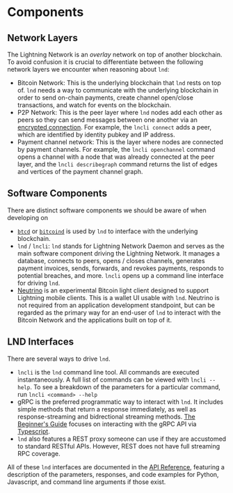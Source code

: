 # Components

## **Network Layers**

The Lightning Network is an _overlay_ network on top of another blockchain. To avoid confusion it is crucial to differentiate between the following network layers we encounter when reasoning about `lnd`:

* Bitcoin Network: This is the underlying blockchain that `lnd` rests on top of. `lnd` needs a way to communicate with the underlying blockchain in order to send on-chain payments, create channel open/close transactions, and watch for events on the blockchain.
* P2P Network: This is the peer layer where `lnd` nodes add each other as peers so they can send messages between one another via an [encrypted connection](https://github.com/lightningnetwork/lightning-rfc/blob/master/08-transport.md). For example, the `lncli connect` adds a peer, which are identified by identity pubkey and IP address.
* Payment channel network: This is the layer where nodes are connected by payment channels. For example, the `lncli openchannel` command opens a channel with a node that was already connected at the peer layer, and the `lncli describegraph` command returns the list of edges and vertices of the payment channel graph.

## **Software Components**

There are distinct software components we should be aware of when developing on

* [`btcd`](https://github.com/btcsuite/btcd) or [`bitcoind`](https://github.com/bitcoin/bitcoin) is used by `lnd` to interface with the underlying blockchain.
* `lnd` / `lncli`: `lnd` stands for Lightning Network Daemon and serves as the main software component driving the Lightning Network. It manages a database, connects to peers, opens / closes channels, generates payment invoices, sends, forwards, and revokes payments, responds to potential breaches, and more. `lncli` opens up a command line interface for driving `lnd`.
* [Neutrino](https://github.com/lightninglabs/neutrino) is an experimental Bitcoin light client designed to support Lightning mobile clients. This is a wallet UI usable with `lnd`. Neutrino is not required from an application development standpoint, but can be regarded as the primary way for an end-user of `lnd` to interact with the Bitcoin Network and the applications built on top of it.

## **LND Interfaces**

There are several ways to drive `lnd`.

* `lncli` is the `lnd` command line tool. All commands are executed instantaneously. A full list of commands can be viewed with `lncli --help`. To see a breakdown of the parameters for a particular command, run `lncli <command> --help`
* gRPC is the preferred programmatic way to interact with `lnd`. It includes simple methods that return a response immediately, as well as response-streaming and bidrectional streaming methods. [The Beginner's Guide]() focuses on interacting with the gRPC API via [Typescript](https://www.typescriptlang.org/).
* `lnd` also features a REST proxy someone can use if they are accustomed to standard RESTful APIs. However, REST does not have full streaming RPC coverage.

All of these `lnd` interfaces are documented in the [API Reference](https://api.lightning.community/), featuring a description of the parameters, responses, and code examples for Python, Javascript, and command line arguments if those exist.

